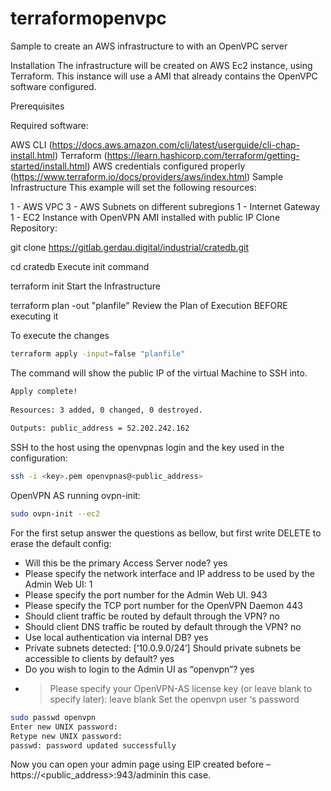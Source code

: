 # terraformopenvpc
Sample to create an AWS infrastructure to with an OpenVPC server

Installation
The infrastructure will be created on AWS Ec2 instance, using Terraform. This instance will use a AMI that already contains the OpenVPC software configured.

Prerequisites

Required software:

AWS CLI (https://docs.aws.amazon.com/cli/latest/userguide/cli-chap-install.html)
Terraform (https://learn.hashicorp.com/terraform/getting-started/install.html)
AWS credentials configured properly (https://www.terraform.io/docs/providers/aws/index.html)
Sample Infrastructure
This example will set the following resources:

1 - AWS VPC
3 - AWS Subnets on different subregions
1 - Internet Gateway
1 - EC2 Instance with OpenVPN AMI installed with public IP
Clone Repository:

git clone https://gitlab.gerdau.digital/industrial/cratedb.git
 
cd cratedb
Execute init command

terraform init
Start the Infrastructure

terraform plan -out "planfile"
Review the Plan of Execution BEFORE executing it

To execute the changes
```bash
terraform apply -input=false "planfile"
```
The command will show the public IP of the virtual Machine to SSH into.
```bash
Apply complete!
 
Resources: 3 added, 0 changed, 0 destroyed.
 
Outputs: public_address = 52.202.242.162
```
SSH to the host using the openvpnas login and the key used in the configuration:
```bash
ssh -i <key>.pem openvpnas@<public_address>
```
OpenVPN AS running  ovpn-init:
```bash
sudo ovpn-init --ec2
```
For the first setup answer the questions as bellow, but first write DELETE to erase the default config:
- Will this be the primary Access Server node?  yes
- Please specify the network interface and IP address to be used by the Admin Web UI: 1
- Please specify the port number for the Admin Web UI. 943
- Please specify the TCP port number for the OpenVPN Daemon 443
- Should client traffic be routed by default through the VPN? no
- Should client DNS traffic be routed by default through the VPN? no
- Use local authentication via internal DB?  yes
- Private subnets detected: [‘10.0.9.0/24’] Should private subnets be accessible to clients by default? yes
- Do you wish to login to the Admin UI as “openvpn”? yes
- > Please specify your OpenVPN-AS license key (or leave blank to specify later): leave blank
Set the openvpn user ‘s password
```bash
sudo passwd openvpn
Enter new UNIX password:
Retype new UNIX password:
passwd: password updated successfully
```
Now you can open your admin page using EIP created before – https://<public_address>:943/adminin this case.